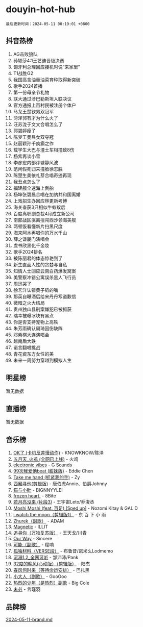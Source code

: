# douyin-hot-hub

`最后更新时间：2024-05-11 00:19:01 +0800`

## 抖音热榜

1. AG击败狼队
1. 孙颖莎4:1王艺迪晋级决赛
1. 匈牙利总理回应接机时说“来家里”
1. T1战胜G2
1. 我国高含油量油菜育种取得新突破
1. 歌手2024首播
1. 第一份母亲节礼物
1. 联大通过涉巴勒斯坦入联决议
1. 官方通报上百村民被注册个体户
1. 马龙王楚钦男双冠军
1. 菏泽郭有才为什么火了
1. 汪苏泷于文文合唱怎么了
1. 郭碧婷瘦了
1. 陈梦王曼昱女双夺冠
1. 赵丽颖孙千疯癫之作
1. 载学生大巴与渣土车相撞致8伤
1. 杨紫再谈小雪
1. 李彦宏内部评璩静风波
1. 范闲假死归来撞脸徐志胜
1. 陈楚生美依礼芽合唱奇迹再现
1. 我丑点怎么了
1. 福建舰全速海上倒船
1. 杨坤张碧晨合唱在加纳共和国离婚
1. 上戏招生办回应林更新考博
1. 海关查获3只相似牛蚁蚁后
1. 百度离职副总裁4月成立新公司
1. 南部战区驱离擅闯西沙领海美舰
1. 两顿饭看懂新片扫黑尺度
1. 海来阿木再唱你的万水千山
1. 薛之谦厦门演唱会
1. 虞书欣黑化千金妆
1. 歌手2024排名
1. 被陈丽君的体态惊艳到了
1. 新生直面人性的贪婪与自私
1. 知情人士回应云南白药爆发窝案
1. 美警察冲错公寓误杀黑人飞行员
1. 周迅哭了
1. 徐艺洋认错黄子韬的嘴
1. 那英自曝酒后给宋丹丹写道歉信
1. 微暗之火大结局
1. 贵州独山县刑案嫌犯已被抓获
1. 瑞幸被曝冰块有黑点
1. 你是否支持宠物上高铁
1. 朱芳雨确认周琦因伤缺阵
1. 邓紫棋大连演唱会
1. 越南盾大跌
1. 诺言翻唱挑战
1. 青花瓷东方女性的美
1. 未来一周努力穿越到模拟人生

## 明星榜

暂无数据

## 直播榜

暂无数据

## 音乐榜

1. [OK了 (卡机反差慢动作)](https://sf5-hl-cdn-tos.douyinstatic.com/obj/tos-cn-ve-2774/osXWgLGizaDPmw9B0CIggvCFeIAAebk1YMe8jD) - KNOWKNOW/陈泽
1. [五月天_火鸡 (全网已上线)](https://sf3-cdn-tos.douyinstatic.com/obj/tos-cn-ve-2774/oEtOMSQZstjlJ4nfBEgeqN29IbWjkmDBrFtF2C) - 火鸡
1. [electronic vibes](https://sf5-hl-cdn-tos.douyinstatic.com/obj/tos-cn-ve-2774/oMIpXkYtpBe14gZjOFMCLfhBv1zjK1O3Ztar9Q) - G Sounds
1. [99次我爱他beat (甜妹版)](https://sf5-hl-cdn-tos.douyinstatic.com/obj/tos-cn-ve-2774/ocBPCLaDWFQr2tJdQmEDjGfSYIjegYYPBQZykZ) - Eddie Chen
1. [Take me hand (抓紧我的手)](https://sf5-hl-cdn-tos.douyinstatic.com/obj/tos-cn-ve-2774/os8GB2fDQQmJZTmtomg0gHX5fBACiEgcFgEKYg) - Zy
1. [西厢寻他(剪辑版)](https://sf3-cdn-tos.douyinstatic.com/obj/tos-cn-ve-2774/oUsAVfAQKlRNxEv5qxvIB8o5qmIWUcXbzJKJhw) - 唐伯虎Annie、伯爵Johnny
1. [猫与小肚](https://sf5-hl-cdn-tos.douyinstatic.com/obj/tos-cn-ve-2774/osZeoClMECgK8DYl6VebABgbchEtPYQjZEnRtd) - BIGNNYYLEI
1. [frozen heart.](https://sf5-hl-cdn-tos.douyinstatic.com/obj/tos-cn-ve-2774/oIIWJfyjIACZA9zQMtnJ6hQQhFC4vhCupoRBsO) - 8Bite
1. [若月亮没来 (片段3)](https://sf5-hl-cdn-tos.douyinstatic.com/obj/tos-cn-ve-2774/okfyEUsGW1B1ovJi5JiN9IjvAT2lMwA054GoEB) - 王宇宙Leto/乔浚丞
1. [Moshi Moshi (feat. 百足) [Sped up]](https://sf5-hl-cdn-tos.douyinstatic.com/obj/tos-cn-ve-2774/ocCPFQcXJLeroaIdQLIGAoeeYM3OAUYGDguHXz) - Nozomi Kitay & GAL D
1. [i watch the moon（剪辑版1）](https://sf5-hl-cdn-tos.douyinstatic.com/obj/tos-cn-ve-2774/o0I9mSChzHZANMJIEBfkCQzzg6N5WAcVtqft9P) - 东 百 下 小 雨
1. [Zhurek（副歌）](https://sf5-hl-cdn-tos.douyinstatic.com/obj/tos-cn-ve-2774/ooQm8FBZQDlf0btEYgVpCcSCQfrdJGBEKZYBGS) - ADAM
1. [Magnetic](https://sf3-cdn-tos.douyinstatic.com/obj/tos-cn-ve-2774/oAQCYdBNZfLACGDmVFAsfAtpy32tqErgQ3XgBN) - ILLIT
1. [追寻你（万物复苏版）](https://sf27-cdn-tos.douyinstatic.com/obj/tos-cn-ve-2774/oYeAZJsbjIDit9APmBg8u6uDUQnHmoCf3gbo74) - 王天戈/川青
1. [Our Way](https://sf5-hl-cdn-tos.douyinstatic.com/obj/tos-cn-ve-2774/o8tPEkQgQNCe0DPeFwZzYrbqLlnzBBrYidWkEZ) - Sincere
1. [可能（副歌）](https://sf5-hl-cdn-tos.douyinstatic.com/obj/tos-cn-ve-2774/cde1731888894259b333569393c2fb51) - 程响
1. [孤独材料（VERSE段）](https://sf3-cdn-tos.douyinstatic.com/obj/tos-cn-ve-2774/ocX7glDNHYlwFeYrGQfBZoThtvPWy8tCCEBGKQ) - 布鲁昔/诺米么Lodmemo
1. [沉溺1.2_全网可听](https://sf27-cdn-tos.douyinstatic.com/obj/tos-cn-ve-2774/ok2QoiBqsWAX9McZmWiI9gAB0EzwD4Xj6yfmtH) - 邹沛沛/Pank
1. [32度的晚风(心动版）（剪辑版）](https://sf5-hl-cdn-tos.douyinstatic.com/obj/tos-cn-ve-2774/owNyabsyWdzUulxhoJfK8IBXgp0UMQAHpvGh2B) - 陆杰
1. [春风何时来（等待命运安排）](https://sf5-hl-cdn-tos.douyinstatic.com/obj/tos-cn-ve-2774/oICBNbD3gelMfB4WgiD1KI2jQtXZE2FgHLwtsl) - 巴扎黑
1. [小大人（副歌）](https://sf5-hl-cdn-tos.douyinstatic.com/obj/tos-cn-ve-2774/oIhaDwehWhLFsVIG7QIICLLazDNGJAGg5geeb4) - GooGoo
1. [热烈的少年（是热烈）副歌](https://sf3-cdn-tos.douyinstatic.com/obj/tos-cn-ve-2774/owVNI0CLDAUMtSz6TEYvfFBFL4UDFFhLfgK8fa) - Big Cole
1. [未必](https://sf5-hl-cdn-tos.douyinstatic.com/obj/tos-cn-ve-2774/ogntQMFnKQDZUgTCYuJgfLEtleYZZFxBQqhhFB) - 言瑾羽

## 品牌榜

[2024-05-11-brand.md](2024-05-11-brand.md)
